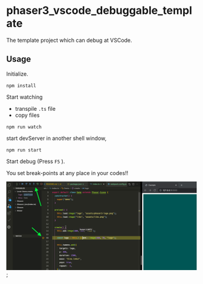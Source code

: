 # phaser3_vscode_debuggable_template

The template project which can debug at VSCode.

## Usage

Initialize.

```shell
npm install
```

Start watching

- transpile `.ts` file
- copy files

```shell
npm run watch
```

start devServer in another shell window,

```shell
npm run start
```

Start debug (Press `F5` ).

You set break-points at any place in your codes!!

![debuggable](imgs/debug.png);
